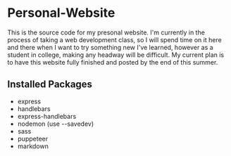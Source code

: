 # Personal-Website
This is the source code for my presonal website. I'm currently in the process of taking a web development class,
so I will spend time on it here and there when I want to try something new I've learned, however as a student in
college, making any headway will be difficult. My current plan is to have this website fully finished and posted 
by the end of this summer.

## Installed Packages
- express
- handlebars
- express-handlebars
- nodemon (use --savedev)
- sass
- puppeteer
- markdown
